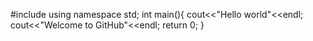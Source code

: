 #include <iostream>
using namespace std;
int main(){
cout<<"Hello world"<<endl;
cout<<"Welcome to GitHub"<<endl;
return 0;
}
